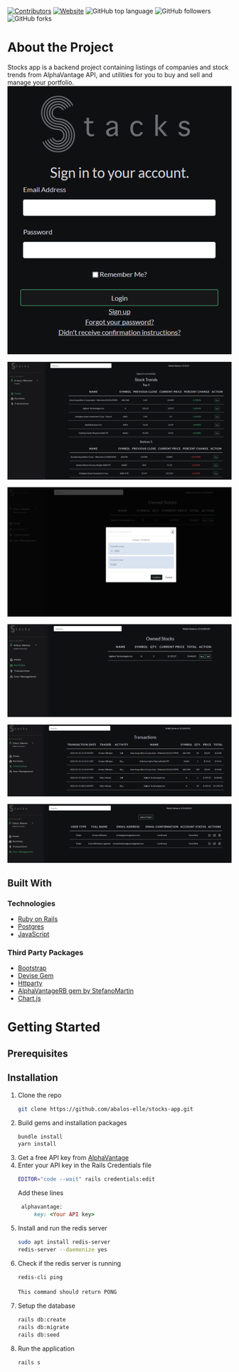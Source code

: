 [![Contributors](https://img.shields.io/github/contributors/abalos-elle/stocks-app?style=for-the-badge)](https://github.com/abalos-elle/stocks-app/graphs/contributors)
[![Website](https://img.shields.io/website?down_message=OFFLINE&style=for-the-badge&up_message=ONLINE&url=https%3A%2F%2Favion-stocks-app.herokuapp.com)](https://avion-stocks-app.herokuapp.com)
![GitHub top language](https://img.shields.io/github/languages/top/abalos-elle/stocks-app?color=red&style=for-the-badge)
![GitHub followers](https://img.shields.io/github/followers/abalos-elle?style=for-the-badge)
![GitHub forks](https://img.shields.io/github/forks/abalos-elle/stocks-app?style=for-the-badge)

# About the Project
Stocks app is a backend project containing listings of companies and stock trends from AlphaVantage API, and utilities for you to buy and sell and manage your portfolio.
![login-screen.png](docs/login%20screen.PNG)

![stock trends.png](docs/stock%20trends.PNG)

![buy-stocks.png](docs/buy%20stocks.PNG)

![portfolio.png](docs/portfolio.PNG)

![transactions.png](docs/transactions.PNG)

![users.png](docs/users.PNG)

## Built With
### Technologies
* [Ruby on Rails](https://guides.rubyonrails.org/)
* [Postgres](www.postgresql.org/)
* [JavaScript](https://www.javascript.com/)
### Third Party Packages
* [Bootstrap](https://getbootstrap.com/)
* [Devise Gem](https://github.com/heartcombo/devise)
* [Httparty](https://github.com/jnunemaker/httparty)
* [AlphaVantageRB gem by StefanoMartin](https://github.com/StefanoMartin/AlphaVantageRB)
* [Chart.js](https://www.chartjs.org/)


# Getting Started
## Prerequisites

## Installation

1. Clone the repo
   ```sh
   git clone https://github.com/abalos-elle/stocks-app.git
   ```
2. Build gems and installation packages
   ```sh
   bundle install
   yarn install
   ```
3. Get a free API key from [AlphaVantage](https://www.alphavantage.co/)
4. Enter your API key in the Rails Credentials file
   ```sh
   EDITOR="code --wait" rails credentials:edit
   ```
   Add these lines
   ```ruby
    alphavantage:
        key: <Your API key>
   ```
5. Install and run the redis server
   ```sh
   sudo apt install redis-server
   redis-server --daemonize yes
    ```
5. Check if the redis server is running
   ```sh
   redis-cli ping

   This command should return PONG
    ```    
6. Setup the database
    ```sh
    rails db:create
    rails db:migrate
    rails db:seed
    ```  
6. Run the application
    ```sh
    rails s
    ```  